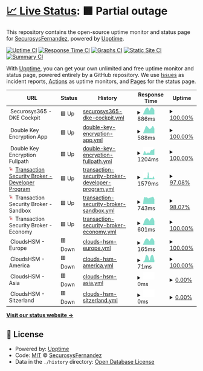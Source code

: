 # [📈 Live Status](https://SecurosysFernandez.github.io/clouds-uptime): <!--live status--> **🟧 Partial outage**

This repository contains the open-source uptime monitor and status page for [SecurosysFernandez](https://SecurosysFernandez.github.io/clouds-uptime), powered by [Upptime](https://github.com/upptime/upptime).

[![Uptime CI](https://github.com/SecurosysFernandez/clouds-uptime/workflows/Uptime%20CI/badge.svg)](https://github.com/SecurosysFernandez/clouds-uptime/actions?query=workflow%3A%22Uptime+CI%22)
[![Response Time CI](https://github.com/SecurosysFernandez/clouds-uptime/workflows/Response%20Time%20CI/badge.svg)](https://github.com/SecurosysFernandez/clouds-uptime/actions?query=workflow%3A%22Response+Time+CI%22)
[![Graphs CI](https://github.com/SecurosysFernandez/clouds-uptime/workflows/Graphs%20CI/badge.svg)](https://github.com/SecurosysFernandez/clouds-uptime/actions?query=workflow%3A%22Graphs+CI%22)
[![Static Site CI](https://github.com/SecurosysFernandez/clouds-uptime/workflows/Static%20Site%20CI/badge.svg)](https://github.com/SecurosysFernandez/clouds-uptime/actions?query=workflow%3A%22Static+Site+CI%22)
[![Summary CI](https://github.com/SecurosysFernandez/clouds-uptime/workflows/Summary%20CI/badge.svg)](https://github.com/SecurosysFernandez/clouds-uptime/actions?query=workflow%3A%22Summary+CI%22)

With [Upptime](https://upptime.js.org), you can get your own unlimited and free uptime monitor and status page, powered entirely by a GitHub repository. We use [Issues](https://github.com/SecurosysFernandez/clouds-uptime/issues) as incident reports, [Actions](https://github.com/SecurosysFernandez/clouds-uptime/actions) as uptime monitors, and [Pages](https://SecurosysFernandez.github.io/clouds-uptime) for the status page.

<!--start: status pages-->
<!-- This summary is generated by Upptime (https://github.com/upptime/upptime) -->
<!-- Do not edit this manually, your changes will be overwritten -->
<!-- prettier-ignore -->
| URL | Status | History | Response Time | Uptime |
| --- | ------ | ------- | ------------- | ------ |
| <img alt="" src="https://favicons.githubusercontent.com/null" height="13"> Securosys365 - DKE Cockpit | 🟩 Up | [securosys365-dke-cockpit.yml](https://github.com/SecurosysFernandez/clouds-uptime/commits/HEAD/history/securosys365-dke-cockpit.yml) | <details><summary><img alt="Response time graph" src="./graphs/securosys365-dke-cockpit/response-time-week.png" height="20"> 886ms</summary><br><a href="https://SecurosysFernandez.github.io/clouds-uptime/history/securosys365-dke-cockpit"><img alt="Response time 704" src="https://img.shields.io/endpoint?url=https%3A%2F%2Fraw.githubusercontent.com%2FSecurosysFernandez%2Fclouds-uptime%2FHEAD%2Fapi%2Fsecurosys365-dke-cockpit%2Fresponse-time.json"></a><br><a href="https://SecurosysFernandez.github.io/clouds-uptime/history/securosys365-dke-cockpit"><img alt="24-hour response time 910" src="https://img.shields.io/endpoint?url=https%3A%2F%2Fraw.githubusercontent.com%2FSecurosysFernandez%2Fclouds-uptime%2FHEAD%2Fapi%2Fsecurosys365-dke-cockpit%2Fresponse-time-day.json"></a><br><a href="https://SecurosysFernandez.github.io/clouds-uptime/history/securosys365-dke-cockpit"><img alt="7-day response time 886" src="https://img.shields.io/endpoint?url=https%3A%2F%2Fraw.githubusercontent.com%2FSecurosysFernandez%2Fclouds-uptime%2FHEAD%2Fapi%2Fsecurosys365-dke-cockpit%2Fresponse-time-week.json"></a><br><a href="https://SecurosysFernandez.github.io/clouds-uptime/history/securosys365-dke-cockpit"><img alt="30-day response time 793" src="https://img.shields.io/endpoint?url=https%3A%2F%2Fraw.githubusercontent.com%2FSecurosysFernandez%2Fclouds-uptime%2FHEAD%2Fapi%2Fsecurosys365-dke-cockpit%2Fresponse-time-month.json"></a><br><a href="https://SecurosysFernandez.github.io/clouds-uptime/history/securosys365-dke-cockpit"><img alt="1-year response time 704" src="https://img.shields.io/endpoint?url=https%3A%2F%2Fraw.githubusercontent.com%2FSecurosysFernandez%2Fclouds-uptime%2FHEAD%2Fapi%2Fsecurosys365-dke-cockpit%2Fresponse-time-year.json"></a></details> | <details><summary><a href="https://SecurosysFernandez.github.io/clouds-uptime/history/securosys365-dke-cockpit">100.00%</a></summary><a href="https://SecurosysFernandez.github.io/clouds-uptime/history/securosys365-dke-cockpit"><img alt="All-time uptime 100.00%" src="https://img.shields.io/endpoint?url=https%3A%2F%2Fraw.githubusercontent.com%2FSecurosysFernandez%2Fclouds-uptime%2FHEAD%2Fapi%2Fsecurosys365-dke-cockpit%2Fuptime.json"></a><br><a href="https://SecurosysFernandez.github.io/clouds-uptime/history/securosys365-dke-cockpit"><img alt="24-hour uptime 100.00%" src="https://img.shields.io/endpoint?url=https%3A%2F%2Fraw.githubusercontent.com%2FSecurosysFernandez%2Fclouds-uptime%2FHEAD%2Fapi%2Fsecurosys365-dke-cockpit%2Fuptime-day.json"></a><br><a href="https://SecurosysFernandez.github.io/clouds-uptime/history/securosys365-dke-cockpit"><img alt="7-day uptime 100.00%" src="https://img.shields.io/endpoint?url=https%3A%2F%2Fraw.githubusercontent.com%2FSecurosysFernandez%2Fclouds-uptime%2FHEAD%2Fapi%2Fsecurosys365-dke-cockpit%2Fuptime-week.json"></a><br><a href="https://SecurosysFernandez.github.io/clouds-uptime/history/securosys365-dke-cockpit"><img alt="30-day uptime 100.00%" src="https://img.shields.io/endpoint?url=https%3A%2F%2Fraw.githubusercontent.com%2FSecurosysFernandez%2Fclouds-uptime%2FHEAD%2Fapi%2Fsecurosys365-dke-cockpit%2Fuptime-month.json"></a><br><a href="https://SecurosysFernandez.github.io/clouds-uptime/history/securosys365-dke-cockpit"><img alt="1-year uptime 100.00%" src="https://img.shields.io/endpoint?url=https%3A%2F%2Fraw.githubusercontent.com%2FSecurosysFernandez%2Fclouds-uptime%2FHEAD%2Fapi%2Fsecurosys365-dke-cockpit%2Fuptime-year.json"></a></details>
| <img alt="" src="https://favicons.githubusercontent.com/null" height="13"> Double Key Encryption App | 🟩 Up | [double-key-encryption-app.yml](https://github.com/SecurosysFernandez/clouds-uptime/commits/HEAD/history/double-key-encryption-app.yml) | <details><summary><img alt="Response time graph" src="./graphs/double-key-encryption-app/response-time-week.png" height="20"> 588ms</summary><br><a href="https://SecurosysFernandez.github.io/clouds-uptime/history/double-key-encryption-app"><img alt="Response time 529" src="https://img.shields.io/endpoint?url=https%3A%2F%2Fraw.githubusercontent.com%2FSecurosysFernandez%2Fclouds-uptime%2FHEAD%2Fapi%2Fdouble-key-encryption-app%2Fresponse-time.json"></a><br><a href="https://SecurosysFernandez.github.io/clouds-uptime/history/double-key-encryption-app"><img alt="24-hour response time 567" src="https://img.shields.io/endpoint?url=https%3A%2F%2Fraw.githubusercontent.com%2FSecurosysFernandez%2Fclouds-uptime%2FHEAD%2Fapi%2Fdouble-key-encryption-app%2Fresponse-time-day.json"></a><br><a href="https://SecurosysFernandez.github.io/clouds-uptime/history/double-key-encryption-app"><img alt="7-day response time 588" src="https://img.shields.io/endpoint?url=https%3A%2F%2Fraw.githubusercontent.com%2FSecurosysFernandez%2Fclouds-uptime%2FHEAD%2Fapi%2Fdouble-key-encryption-app%2Fresponse-time-week.json"></a><br><a href="https://SecurosysFernandez.github.io/clouds-uptime/history/double-key-encryption-app"><img alt="30-day response time 559" src="https://img.shields.io/endpoint?url=https%3A%2F%2Fraw.githubusercontent.com%2FSecurosysFernandez%2Fclouds-uptime%2FHEAD%2Fapi%2Fdouble-key-encryption-app%2Fresponse-time-month.json"></a><br><a href="https://SecurosysFernandez.github.io/clouds-uptime/history/double-key-encryption-app"><img alt="1-year response time 529" src="https://img.shields.io/endpoint?url=https%3A%2F%2Fraw.githubusercontent.com%2FSecurosysFernandez%2Fclouds-uptime%2FHEAD%2Fapi%2Fdouble-key-encryption-app%2Fresponse-time-year.json"></a></details> | <details><summary><a href="https://SecurosysFernandez.github.io/clouds-uptime/history/double-key-encryption-app">100.00%</a></summary><a href="https://SecurosysFernandez.github.io/clouds-uptime/history/double-key-encryption-app"><img alt="All-time uptime 100.00%" src="https://img.shields.io/endpoint?url=https%3A%2F%2Fraw.githubusercontent.com%2FSecurosysFernandez%2Fclouds-uptime%2FHEAD%2Fapi%2Fdouble-key-encryption-app%2Fuptime.json"></a><br><a href="https://SecurosysFernandez.github.io/clouds-uptime/history/double-key-encryption-app"><img alt="24-hour uptime 100.00%" src="https://img.shields.io/endpoint?url=https%3A%2F%2Fraw.githubusercontent.com%2FSecurosysFernandez%2Fclouds-uptime%2FHEAD%2Fapi%2Fdouble-key-encryption-app%2Fuptime-day.json"></a><br><a href="https://SecurosysFernandez.github.io/clouds-uptime/history/double-key-encryption-app"><img alt="7-day uptime 100.00%" src="https://img.shields.io/endpoint?url=https%3A%2F%2Fraw.githubusercontent.com%2FSecurosysFernandez%2Fclouds-uptime%2FHEAD%2Fapi%2Fdouble-key-encryption-app%2Fuptime-week.json"></a><br><a href="https://SecurosysFernandez.github.io/clouds-uptime/history/double-key-encryption-app"><img alt="30-day uptime 100.00%" src="https://img.shields.io/endpoint?url=https%3A%2F%2Fraw.githubusercontent.com%2FSecurosysFernandez%2Fclouds-uptime%2FHEAD%2Fapi%2Fdouble-key-encryption-app%2Fuptime-month.json"></a><br><a href="https://SecurosysFernandez.github.io/clouds-uptime/history/double-key-encryption-app"><img alt="1-year uptime 100.00%" src="https://img.shields.io/endpoint?url=https%3A%2F%2Fraw.githubusercontent.com%2FSecurosysFernandez%2Fclouds-uptime%2FHEAD%2Fapi%2Fdouble-key-encryption-app%2Fuptime-year.json"></a></details>
| <img alt="" src="https://favicons.githubusercontent.com/null" height="13"> Double Key Encryption Fullpath | 🟩 Up | [double-key-encryption-fullpath.yml](https://github.com/SecurosysFernandez/clouds-uptime/commits/HEAD/history/double-key-encryption-fullpath.yml) | <details><summary><img alt="Response time graph" src="./graphs/double-key-encryption-fullpath/response-time-week.png" height="20"> 1204ms</summary><br><a href="https://SecurosysFernandez.github.io/clouds-uptime/history/double-key-encryption-fullpath"><img alt="Response time 1368" src="https://img.shields.io/endpoint?url=https%3A%2F%2Fraw.githubusercontent.com%2FSecurosysFernandez%2Fclouds-uptime%2FHEAD%2Fapi%2Fdouble-key-encryption-fullpath%2Fresponse-time.json"></a><br><a href="https://SecurosysFernandez.github.io/clouds-uptime/history/double-key-encryption-fullpath"><img alt="24-hour response time 1666" src="https://img.shields.io/endpoint?url=https%3A%2F%2Fraw.githubusercontent.com%2FSecurosysFernandez%2Fclouds-uptime%2FHEAD%2Fapi%2Fdouble-key-encryption-fullpath%2Fresponse-time-day.json"></a><br><a href="https://SecurosysFernandez.github.io/clouds-uptime/history/double-key-encryption-fullpath"><img alt="7-day response time 1204" src="https://img.shields.io/endpoint?url=https%3A%2F%2Fraw.githubusercontent.com%2FSecurosysFernandez%2Fclouds-uptime%2FHEAD%2Fapi%2Fdouble-key-encryption-fullpath%2Fresponse-time-week.json"></a><br><a href="https://SecurosysFernandez.github.io/clouds-uptime/history/double-key-encryption-fullpath"><img alt="30-day response time 1331" src="https://img.shields.io/endpoint?url=https%3A%2F%2Fraw.githubusercontent.com%2FSecurosysFernandez%2Fclouds-uptime%2FHEAD%2Fapi%2Fdouble-key-encryption-fullpath%2Fresponse-time-month.json"></a><br><a href="https://SecurosysFernandez.github.io/clouds-uptime/history/double-key-encryption-fullpath"><img alt="1-year response time 1368" src="https://img.shields.io/endpoint?url=https%3A%2F%2Fraw.githubusercontent.com%2FSecurosysFernandez%2Fclouds-uptime%2FHEAD%2Fapi%2Fdouble-key-encryption-fullpath%2Fresponse-time-year.json"></a></details> | <details><summary><a href="https://SecurosysFernandez.github.io/clouds-uptime/history/double-key-encryption-fullpath">100.00%</a></summary><a href="https://SecurosysFernandez.github.io/clouds-uptime/history/double-key-encryption-fullpath"><img alt="All-time uptime 99.97%" src="https://img.shields.io/endpoint?url=https%3A%2F%2Fraw.githubusercontent.com%2FSecurosysFernandez%2Fclouds-uptime%2FHEAD%2Fapi%2Fdouble-key-encryption-fullpath%2Fuptime.json"></a><br><a href="https://SecurosysFernandez.github.io/clouds-uptime/history/double-key-encryption-fullpath"><img alt="24-hour uptime 100.00%" src="https://img.shields.io/endpoint?url=https%3A%2F%2Fraw.githubusercontent.com%2FSecurosysFernandez%2Fclouds-uptime%2FHEAD%2Fapi%2Fdouble-key-encryption-fullpath%2Fuptime-day.json"></a><br><a href="https://SecurosysFernandez.github.io/clouds-uptime/history/double-key-encryption-fullpath"><img alt="7-day uptime 100.00%" src="https://img.shields.io/endpoint?url=https%3A%2F%2Fraw.githubusercontent.com%2FSecurosysFernandez%2Fclouds-uptime%2FHEAD%2Fapi%2Fdouble-key-encryption-fullpath%2Fuptime-week.json"></a><br><a href="https://SecurosysFernandez.github.io/clouds-uptime/history/double-key-encryption-fullpath"><img alt="30-day uptime 99.93%" src="https://img.shields.io/endpoint?url=https%3A%2F%2Fraw.githubusercontent.com%2FSecurosysFernandez%2Fclouds-uptime%2FHEAD%2Fapi%2Fdouble-key-encryption-fullpath%2Fuptime-month.json"></a><br><a href="https://SecurosysFernandez.github.io/clouds-uptime/history/double-key-encryption-fullpath"><img alt="1-year uptime 99.97%" src="https://img.shields.io/endpoint?url=https%3A%2F%2Fraw.githubusercontent.com%2FSecurosysFernandez%2Fclouds-uptime%2FHEAD%2Fapi%2Fdouble-key-encryption-fullpath%2Fuptime-year.json"></a></details>
| <img alt="" src="https://github.com/SecurosysFernandez/clouds-uptime/blob/master/assets/Transaction_Security_Broker.png" height="13"> [Transaction Security Broker - Developer Program](https://primusdev.cloudshsm.com/v1/licenseInfo) | 🟩 Up | [transaction-security-broker-developer-program.yml](https://github.com/SecurosysFernandez/clouds-uptime/commits/HEAD/history/transaction-security-broker-developer-program.yml) | <details><summary><img alt="Response time graph" src="./graphs/transaction-security-broker-developer-program/response-time-week.png" height="20"> 1579ms</summary><br><a href="https://SecurosysFernandez.github.io/clouds-uptime/history/transaction-security-broker-developer-program"><img alt="Response time 981" src="https://img.shields.io/endpoint?url=https%3A%2F%2Fraw.githubusercontent.com%2FSecurosysFernandez%2Fclouds-uptime%2FHEAD%2Fapi%2Ftransaction-security-broker-developer-program%2Fresponse-time.json"></a><br><a href="https://SecurosysFernandez.github.io/clouds-uptime/history/transaction-security-broker-developer-program"><img alt="24-hour response time 2032" src="https://img.shields.io/endpoint?url=https%3A%2F%2Fraw.githubusercontent.com%2FSecurosysFernandez%2Fclouds-uptime%2FHEAD%2Fapi%2Ftransaction-security-broker-developer-program%2Fresponse-time-day.json"></a><br><a href="https://SecurosysFernandez.github.io/clouds-uptime/history/transaction-security-broker-developer-program"><img alt="7-day response time 1579" src="https://img.shields.io/endpoint?url=https%3A%2F%2Fraw.githubusercontent.com%2FSecurosysFernandez%2Fclouds-uptime%2FHEAD%2Fapi%2Ftransaction-security-broker-developer-program%2Fresponse-time-week.json"></a><br><a href="https://SecurosysFernandez.github.io/clouds-uptime/history/transaction-security-broker-developer-program"><img alt="30-day response time 1294" src="https://img.shields.io/endpoint?url=https%3A%2F%2Fraw.githubusercontent.com%2FSecurosysFernandez%2Fclouds-uptime%2FHEAD%2Fapi%2Ftransaction-security-broker-developer-program%2Fresponse-time-month.json"></a><br><a href="https://SecurosysFernandez.github.io/clouds-uptime/history/transaction-security-broker-developer-program"><img alt="1-year response time 981" src="https://img.shields.io/endpoint?url=https%3A%2F%2Fraw.githubusercontent.com%2FSecurosysFernandez%2Fclouds-uptime%2FHEAD%2Fapi%2Ftransaction-security-broker-developer-program%2Fresponse-time-year.json"></a></details> | <details><summary><a href="https://SecurosysFernandez.github.io/clouds-uptime/history/transaction-security-broker-developer-program">97.08%</a></summary><a href="https://SecurosysFernandez.github.io/clouds-uptime/history/transaction-security-broker-developer-program"><img alt="All-time uptime 98.91%" src="https://img.shields.io/endpoint?url=https%3A%2F%2Fraw.githubusercontent.com%2FSecurosysFernandez%2Fclouds-uptime%2FHEAD%2Fapi%2Ftransaction-security-broker-developer-program%2Fuptime.json"></a><br><a href="https://SecurosysFernandez.github.io/clouds-uptime/history/transaction-security-broker-developer-program"><img alt="24-hour uptime 86.97%" src="https://img.shields.io/endpoint?url=https%3A%2F%2Fraw.githubusercontent.com%2FSecurosysFernandez%2Fclouds-uptime%2FHEAD%2Fapi%2Ftransaction-security-broker-developer-program%2Fuptime-day.json"></a><br><a href="https://SecurosysFernandez.github.io/clouds-uptime/history/transaction-security-broker-developer-program"><img alt="7-day uptime 97.08%" src="https://img.shields.io/endpoint?url=https%3A%2F%2Fraw.githubusercontent.com%2FSecurosysFernandez%2Fclouds-uptime%2FHEAD%2Fapi%2Ftransaction-security-broker-developer-program%2Fuptime-week.json"></a><br><a href="https://SecurosysFernandez.github.io/clouds-uptime/history/transaction-security-broker-developer-program"><img alt="30-day uptime 98.45%" src="https://img.shields.io/endpoint?url=https%3A%2F%2Fraw.githubusercontent.com%2FSecurosysFernandez%2Fclouds-uptime%2FHEAD%2Fapi%2Ftransaction-security-broker-developer-program%2Fuptime-month.json"></a><br><a href="https://SecurosysFernandez.github.io/clouds-uptime/history/transaction-security-broker-developer-program"><img alt="1-year uptime 98.91%" src="https://img.shields.io/endpoint?url=https%3A%2F%2Fraw.githubusercontent.com%2FSecurosysFernandez%2Fclouds-uptime%2FHEAD%2Fapi%2Ftransaction-security-broker-developer-program%2Fuptime-year.json"></a></details>
| <img alt="" src="https://github.com/SecurosysFernandez/clouds-uptime/blob/master/assets/Transaction_Security_Broker.png" height="13"> Transaction Security Broker - Sandbox | 🟩 Up | [transaction-security-broker-sandbox.yml](https://github.com/SecurosysFernandez/clouds-uptime/commits/HEAD/history/transaction-security-broker-sandbox.yml) | <details><summary><img alt="Response time graph" src="./graphs/transaction-security-broker-sandbox/response-time-week.png" height="20"> 743ms</summary><br><a href="https://SecurosysFernandez.github.io/clouds-uptime/history/transaction-security-broker-sandbox"><img alt="Response time 620" src="https://img.shields.io/endpoint?url=https%3A%2F%2Fraw.githubusercontent.com%2FSecurosysFernandez%2Fclouds-uptime%2FHEAD%2Fapi%2Ftransaction-security-broker-sandbox%2Fresponse-time.json"></a><br><a href="https://SecurosysFernandez.github.io/clouds-uptime/history/transaction-security-broker-sandbox"><img alt="24-hour response time 902" src="https://img.shields.io/endpoint?url=https%3A%2F%2Fraw.githubusercontent.com%2FSecurosysFernandez%2Fclouds-uptime%2FHEAD%2Fapi%2Ftransaction-security-broker-sandbox%2Fresponse-time-day.json"></a><br><a href="https://SecurosysFernandez.github.io/clouds-uptime/history/transaction-security-broker-sandbox"><img alt="7-day response time 743" src="https://img.shields.io/endpoint?url=https%3A%2F%2Fraw.githubusercontent.com%2FSecurosysFernandez%2Fclouds-uptime%2FHEAD%2Fapi%2Ftransaction-security-broker-sandbox%2Fresponse-time-week.json"></a><br><a href="https://SecurosysFernandez.github.io/clouds-uptime/history/transaction-security-broker-sandbox"><img alt="30-day response time 694" src="https://img.shields.io/endpoint?url=https%3A%2F%2Fraw.githubusercontent.com%2FSecurosysFernandez%2Fclouds-uptime%2FHEAD%2Fapi%2Ftransaction-security-broker-sandbox%2Fresponse-time-month.json"></a><br><a href="https://SecurosysFernandez.github.io/clouds-uptime/history/transaction-security-broker-sandbox"><img alt="1-year response time 620" src="https://img.shields.io/endpoint?url=https%3A%2F%2Fraw.githubusercontent.com%2FSecurosysFernandez%2Fclouds-uptime%2FHEAD%2Fapi%2Ftransaction-security-broker-sandbox%2Fresponse-time-year.json"></a></details> | <details><summary><a href="https://SecurosysFernandez.github.io/clouds-uptime/history/transaction-security-broker-sandbox">98.07%</a></summary><a href="https://SecurosysFernandez.github.io/clouds-uptime/history/transaction-security-broker-sandbox"><img alt="All-time uptime 99.44%" src="https://img.shields.io/endpoint?url=https%3A%2F%2Fraw.githubusercontent.com%2FSecurosysFernandez%2Fclouds-uptime%2FHEAD%2Fapi%2Ftransaction-security-broker-sandbox%2Fuptime.json"></a><br><a href="https://SecurosysFernandez.github.io/clouds-uptime/history/transaction-security-broker-sandbox"><img alt="24-hour uptime 86.97%" src="https://img.shields.io/endpoint?url=https%3A%2F%2Fraw.githubusercontent.com%2FSecurosysFernandez%2Fclouds-uptime%2FHEAD%2Fapi%2Ftransaction-security-broker-sandbox%2Fuptime-day.json"></a><br><a href="https://SecurosysFernandez.github.io/clouds-uptime/history/transaction-security-broker-sandbox"><img alt="7-day uptime 98.07%" src="https://img.shields.io/endpoint?url=https%3A%2F%2Fraw.githubusercontent.com%2FSecurosysFernandez%2Fclouds-uptime%2FHEAD%2Fapi%2Ftransaction-security-broker-sandbox%2Fuptime-week.json"></a><br><a href="https://SecurosysFernandez.github.io/clouds-uptime/history/transaction-security-broker-sandbox"><img alt="30-day uptime 98.90%" src="https://img.shields.io/endpoint?url=https%3A%2F%2Fraw.githubusercontent.com%2FSecurosysFernandez%2Fclouds-uptime%2FHEAD%2Fapi%2Ftransaction-security-broker-sandbox%2Fuptime-month.json"></a><br><a href="https://SecurosysFernandez.github.io/clouds-uptime/history/transaction-security-broker-sandbox"><img alt="1-year uptime 99.44%" src="https://img.shields.io/endpoint?url=https%3A%2F%2Fraw.githubusercontent.com%2FSecurosysFernandez%2Fclouds-uptime%2FHEAD%2Fapi%2Ftransaction-security-broker-sandbox%2Fuptime-year.json"></a></details>
| <img alt="" src="https://github.com/SecurosysFernandez/clouds-uptime/blob/master/assets/Transaction_Security_Broker.png" height="13"> Transaction Security Broker - Economy | 🟩 Up | [transaction-security-broker-economy.yml](https://github.com/SecurosysFernandez/clouds-uptime/commits/HEAD/history/transaction-security-broker-economy.yml) | <details><summary><img alt="Response time graph" src="./graphs/transaction-security-broker-economy/response-time-week.png" height="20"> 601ms</summary><br><a href="https://SecurosysFernandez.github.io/clouds-uptime/history/transaction-security-broker-economy"><img alt="Response time 576" src="https://img.shields.io/endpoint?url=https%3A%2F%2Fraw.githubusercontent.com%2FSecurosysFernandez%2Fclouds-uptime%2FHEAD%2Fapi%2Ftransaction-security-broker-economy%2Fresponse-time.json"></a><br><a href="https://SecurosysFernandez.github.io/clouds-uptime/history/transaction-security-broker-economy"><img alt="24-hour response time 545" src="https://img.shields.io/endpoint?url=https%3A%2F%2Fraw.githubusercontent.com%2FSecurosysFernandez%2Fclouds-uptime%2FHEAD%2Fapi%2Ftransaction-security-broker-economy%2Fresponse-time-day.json"></a><br><a href="https://SecurosysFernandez.github.io/clouds-uptime/history/transaction-security-broker-economy"><img alt="7-day response time 601" src="https://img.shields.io/endpoint?url=https%3A%2F%2Fraw.githubusercontent.com%2FSecurosysFernandez%2Fclouds-uptime%2FHEAD%2Fapi%2Ftransaction-security-broker-economy%2Fresponse-time-week.json"></a><br><a href="https://SecurosysFernandez.github.io/clouds-uptime/history/transaction-security-broker-economy"><img alt="30-day response time 616" src="https://img.shields.io/endpoint?url=https%3A%2F%2Fraw.githubusercontent.com%2FSecurosysFernandez%2Fclouds-uptime%2FHEAD%2Fapi%2Ftransaction-security-broker-economy%2Fresponse-time-month.json"></a><br><a href="https://SecurosysFernandez.github.io/clouds-uptime/history/transaction-security-broker-economy"><img alt="1-year response time 576" src="https://img.shields.io/endpoint?url=https%3A%2F%2Fraw.githubusercontent.com%2FSecurosysFernandez%2Fclouds-uptime%2FHEAD%2Fapi%2Ftransaction-security-broker-economy%2Fresponse-time-year.json"></a></details> | <details><summary><a href="https://SecurosysFernandez.github.io/clouds-uptime/history/transaction-security-broker-economy">100.00%</a></summary><a href="https://SecurosysFernandez.github.io/clouds-uptime/history/transaction-security-broker-economy"><img alt="All-time uptime 99.95%" src="https://img.shields.io/endpoint?url=https%3A%2F%2Fraw.githubusercontent.com%2FSecurosysFernandez%2Fclouds-uptime%2FHEAD%2Fapi%2Ftransaction-security-broker-economy%2Fuptime.json"></a><br><a href="https://SecurosysFernandez.github.io/clouds-uptime/history/transaction-security-broker-economy"><img alt="24-hour uptime 100.00%" src="https://img.shields.io/endpoint?url=https%3A%2F%2Fraw.githubusercontent.com%2FSecurosysFernandez%2Fclouds-uptime%2FHEAD%2Fapi%2Ftransaction-security-broker-economy%2Fuptime-day.json"></a><br><a href="https://SecurosysFernandez.github.io/clouds-uptime/history/transaction-security-broker-economy"><img alt="7-day uptime 100.00%" src="https://img.shields.io/endpoint?url=https%3A%2F%2Fraw.githubusercontent.com%2FSecurosysFernandez%2Fclouds-uptime%2FHEAD%2Fapi%2Ftransaction-security-broker-economy%2Fuptime-week.json"></a><br><a href="https://SecurosysFernandez.github.io/clouds-uptime/history/transaction-security-broker-economy"><img alt="30-day uptime 100.00%" src="https://img.shields.io/endpoint?url=https%3A%2F%2Fraw.githubusercontent.com%2FSecurosysFernandez%2Fclouds-uptime%2FHEAD%2Fapi%2Ftransaction-security-broker-economy%2Fuptime-month.json"></a><br><a href="https://SecurosysFernandez.github.io/clouds-uptime/history/transaction-security-broker-economy"><img alt="1-year uptime 99.95%" src="https://img.shields.io/endpoint?url=https%3A%2F%2Fraw.githubusercontent.com%2FSecurosysFernandez%2Fclouds-uptime%2FHEAD%2Fapi%2Ftransaction-security-broker-economy%2Fuptime-year.json"></a></details>
| <img alt="" src="https://favicons.githubusercontent.com/null" height="13"> CloudsHSM - Europe | 🟥 Down | [clouds-hsm-europe.yml](https://github.com/SecurosysFernandez/clouds-uptime/commits/HEAD/history/clouds-hsm-europe.yml) | <details><summary><img alt="Response time graph" src="./graphs/clouds-hsm-europe/response-time-week.png" height="20"> 165ms</summary><br><a href="https://SecurosysFernandez.github.io/clouds-uptime/history/clouds-hsm-europe"><img alt="Response time 151" src="https://img.shields.io/endpoint?url=https%3A%2F%2Fraw.githubusercontent.com%2FSecurosysFernandez%2Fclouds-uptime%2FHEAD%2Fapi%2Fclouds-hsm-europe%2Fresponse-time.json"></a><br><a href="https://SecurosysFernandez.github.io/clouds-uptime/history/clouds-hsm-europe"><img alt="24-hour response time 115" src="https://img.shields.io/endpoint?url=https%3A%2F%2Fraw.githubusercontent.com%2FSecurosysFernandez%2Fclouds-uptime%2FHEAD%2Fapi%2Fclouds-hsm-europe%2Fresponse-time-day.json"></a><br><a href="https://SecurosysFernandez.github.io/clouds-uptime/history/clouds-hsm-europe"><img alt="7-day response time 165" src="https://img.shields.io/endpoint?url=https%3A%2F%2Fraw.githubusercontent.com%2FSecurosysFernandez%2Fclouds-uptime%2FHEAD%2Fapi%2Fclouds-hsm-europe%2Fresponse-time-week.json"></a><br><a href="https://SecurosysFernandez.github.io/clouds-uptime/history/clouds-hsm-europe"><img alt="30-day response time 161" src="https://img.shields.io/endpoint?url=https%3A%2F%2Fraw.githubusercontent.com%2FSecurosysFernandez%2Fclouds-uptime%2FHEAD%2Fapi%2Fclouds-hsm-europe%2Fresponse-time-month.json"></a><br><a href="https://SecurosysFernandez.github.io/clouds-uptime/history/clouds-hsm-europe"><img alt="1-year response time 151" src="https://img.shields.io/endpoint?url=https%3A%2F%2Fraw.githubusercontent.com%2FSecurosysFernandez%2Fclouds-uptime%2FHEAD%2Fapi%2Fclouds-hsm-europe%2Fresponse-time-year.json"></a></details> | <details><summary><a href="https://SecurosysFernandez.github.io/clouds-uptime/history/clouds-hsm-europe">100.00%</a></summary><a href="https://SecurosysFernandez.github.io/clouds-uptime/history/clouds-hsm-europe"><img alt="All-time uptime 100.00%" src="https://img.shields.io/endpoint?url=https%3A%2F%2Fraw.githubusercontent.com%2FSecurosysFernandez%2Fclouds-uptime%2FHEAD%2Fapi%2Fclouds-hsm-europe%2Fuptime.json"></a><br><a href="https://SecurosysFernandez.github.io/clouds-uptime/history/clouds-hsm-europe"><img alt="24-hour uptime 99.98%" src="https://img.shields.io/endpoint?url=https%3A%2F%2Fraw.githubusercontent.com%2FSecurosysFernandez%2Fclouds-uptime%2FHEAD%2Fapi%2Fclouds-hsm-europe%2Fuptime-day.json"></a><br><a href="https://SecurosysFernandez.github.io/clouds-uptime/history/clouds-hsm-europe"><img alt="7-day uptime 100.00%" src="https://img.shields.io/endpoint?url=https%3A%2F%2Fraw.githubusercontent.com%2FSecurosysFernandez%2Fclouds-uptime%2FHEAD%2Fapi%2Fclouds-hsm-europe%2Fuptime-week.json"></a><br><a href="https://SecurosysFernandez.github.io/clouds-uptime/history/clouds-hsm-europe"><img alt="30-day uptime 100.00%" src="https://img.shields.io/endpoint?url=https%3A%2F%2Fraw.githubusercontent.com%2FSecurosysFernandez%2Fclouds-uptime%2FHEAD%2Fapi%2Fclouds-hsm-europe%2Fuptime-month.json"></a><br><a href="https://SecurosysFernandez.github.io/clouds-uptime/history/clouds-hsm-europe"><img alt="1-year uptime 100.00%" src="https://img.shields.io/endpoint?url=https%3A%2F%2Fraw.githubusercontent.com%2FSecurosysFernandez%2Fclouds-uptime%2FHEAD%2Fapi%2Fclouds-hsm-europe%2Fuptime-year.json"></a></details>
| <img alt="" src="https://favicons.githubusercontent.com/null" height="13"> CloudsHSM - America | 🟥 Down | [clouds-hsm-america.yml](https://github.com/SecurosysFernandez/clouds-uptime/commits/HEAD/history/clouds-hsm-america.yml) | <details><summary><img alt="Response time graph" src="./graphs/clouds-hsm-america/response-time-week.png" height="20"> 71ms</summary><br><a href="https://SecurosysFernandez.github.io/clouds-uptime/history/clouds-hsm-america"><img alt="Response time 61" src="https://img.shields.io/endpoint?url=https%3A%2F%2Fraw.githubusercontent.com%2FSecurosysFernandez%2Fclouds-uptime%2FHEAD%2Fapi%2Fclouds-hsm-america%2Fresponse-time.json"></a><br><a href="https://SecurosysFernandez.github.io/clouds-uptime/history/clouds-hsm-america"><img alt="24-hour response time 23" src="https://img.shields.io/endpoint?url=https%3A%2F%2Fraw.githubusercontent.com%2FSecurosysFernandez%2Fclouds-uptime%2FHEAD%2Fapi%2Fclouds-hsm-america%2Fresponse-time-day.json"></a><br><a href="https://SecurosysFernandez.github.io/clouds-uptime/history/clouds-hsm-america"><img alt="7-day response time 71" src="https://img.shields.io/endpoint?url=https%3A%2F%2Fraw.githubusercontent.com%2FSecurosysFernandez%2Fclouds-uptime%2FHEAD%2Fapi%2Fclouds-hsm-america%2Fresponse-time-week.json"></a><br><a href="https://SecurosysFernandez.github.io/clouds-uptime/history/clouds-hsm-america"><img alt="30-day response time 72" src="https://img.shields.io/endpoint?url=https%3A%2F%2Fraw.githubusercontent.com%2FSecurosysFernandez%2Fclouds-uptime%2FHEAD%2Fapi%2Fclouds-hsm-america%2Fresponse-time-month.json"></a><br><a href="https://SecurosysFernandez.github.io/clouds-uptime/history/clouds-hsm-america"><img alt="1-year response time 61" src="https://img.shields.io/endpoint?url=https%3A%2F%2Fraw.githubusercontent.com%2FSecurosysFernandez%2Fclouds-uptime%2FHEAD%2Fapi%2Fclouds-hsm-america%2Fresponse-time-year.json"></a></details> | <details><summary><a href="https://SecurosysFernandez.github.io/clouds-uptime/history/clouds-hsm-america">100.00%</a></summary><a href="https://SecurosysFernandez.github.io/clouds-uptime/history/clouds-hsm-america"><img alt="All-time uptime 100.00%" src="https://img.shields.io/endpoint?url=https%3A%2F%2Fraw.githubusercontent.com%2FSecurosysFernandez%2Fclouds-uptime%2FHEAD%2Fapi%2Fclouds-hsm-america%2Fuptime.json"></a><br><a href="https://SecurosysFernandez.github.io/clouds-uptime/history/clouds-hsm-america"><img alt="24-hour uptime 99.99%" src="https://img.shields.io/endpoint?url=https%3A%2F%2Fraw.githubusercontent.com%2FSecurosysFernandez%2Fclouds-uptime%2FHEAD%2Fapi%2Fclouds-hsm-america%2Fuptime-day.json"></a><br><a href="https://SecurosysFernandez.github.io/clouds-uptime/history/clouds-hsm-america"><img alt="7-day uptime 100.00%" src="https://img.shields.io/endpoint?url=https%3A%2F%2Fraw.githubusercontent.com%2FSecurosysFernandez%2Fclouds-uptime%2FHEAD%2Fapi%2Fclouds-hsm-america%2Fuptime-week.json"></a><br><a href="https://SecurosysFernandez.github.io/clouds-uptime/history/clouds-hsm-america"><img alt="30-day uptime 100.00%" src="https://img.shields.io/endpoint?url=https%3A%2F%2Fraw.githubusercontent.com%2FSecurosysFernandez%2Fclouds-uptime%2FHEAD%2Fapi%2Fclouds-hsm-america%2Fuptime-month.json"></a><br><a href="https://SecurosysFernandez.github.io/clouds-uptime/history/clouds-hsm-america"><img alt="1-year uptime 100.00%" src="https://img.shields.io/endpoint?url=https%3A%2F%2Fraw.githubusercontent.com%2FSecurosysFernandez%2Fclouds-uptime%2FHEAD%2Fapi%2Fclouds-hsm-america%2Fuptime-year.json"></a></details>
| <img alt="" src="https://favicons.githubusercontent.com/null" height="13"> CloudsHSM - Asia | 🟥 Down | [clouds-hsm-asia.yml](https://github.com/SecurosysFernandez/clouds-uptime/commits/HEAD/history/clouds-hsm-asia.yml) | <details><summary><img alt="Response time graph" src="./graphs/clouds-hsm-asia/response-time-week.png" height="20"> 0ms</summary><br><a href="https://SecurosysFernandez.github.io/clouds-uptime/history/clouds-hsm-asia"><img alt="Response time 19" src="https://img.shields.io/endpoint?url=https%3A%2F%2Fraw.githubusercontent.com%2FSecurosysFernandez%2Fclouds-uptime%2FHEAD%2Fapi%2Fclouds-hsm-asia%2Fresponse-time.json"></a><br><a href="https://SecurosysFernandez.github.io/clouds-uptime/history/clouds-hsm-asia"><img alt="24-hour response time 0" src="https://img.shields.io/endpoint?url=https%3A%2F%2Fraw.githubusercontent.com%2FSecurosysFernandez%2Fclouds-uptime%2FHEAD%2Fapi%2Fclouds-hsm-asia%2Fresponse-time-day.json"></a><br><a href="https://SecurosysFernandez.github.io/clouds-uptime/history/clouds-hsm-asia"><img alt="7-day response time 0" src="https://img.shields.io/endpoint?url=https%3A%2F%2Fraw.githubusercontent.com%2FSecurosysFernandez%2Fclouds-uptime%2FHEAD%2Fapi%2Fclouds-hsm-asia%2Fresponse-time-week.json"></a><br><a href="https://SecurosysFernandez.github.io/clouds-uptime/history/clouds-hsm-asia"><img alt="30-day response time 0" src="https://img.shields.io/endpoint?url=https%3A%2F%2Fraw.githubusercontent.com%2FSecurosysFernandez%2Fclouds-uptime%2FHEAD%2Fapi%2Fclouds-hsm-asia%2Fresponse-time-month.json"></a><br><a href="https://SecurosysFernandez.github.io/clouds-uptime/history/clouds-hsm-asia"><img alt="1-year response time 19" src="https://img.shields.io/endpoint?url=https%3A%2F%2Fraw.githubusercontent.com%2FSecurosysFernandez%2Fclouds-uptime%2FHEAD%2Fapi%2Fclouds-hsm-asia%2Fresponse-time-year.json"></a></details> | <details><summary><a href="https://SecurosysFernandez.github.io/clouds-uptime/history/clouds-hsm-asia">0.00%</a></summary><a href="https://SecurosysFernandez.github.io/clouds-uptime/history/clouds-hsm-asia"><img alt="All-time uptime 61.95%" src="https://img.shields.io/endpoint?url=https%3A%2F%2Fraw.githubusercontent.com%2FSecurosysFernandez%2Fclouds-uptime%2FHEAD%2Fapi%2Fclouds-hsm-asia%2Fuptime.json"></a><br><a href="https://SecurosysFernandez.github.io/clouds-uptime/history/clouds-hsm-asia"><img alt="24-hour uptime 0.00%" src="https://img.shields.io/endpoint?url=https%3A%2F%2Fraw.githubusercontent.com%2FSecurosysFernandez%2Fclouds-uptime%2FHEAD%2Fapi%2Fclouds-hsm-asia%2Fuptime-day.json"></a><br><a href="https://SecurosysFernandez.github.io/clouds-uptime/history/clouds-hsm-asia"><img alt="7-day uptime 0.00%" src="https://img.shields.io/endpoint?url=https%3A%2F%2Fraw.githubusercontent.com%2FSecurosysFernandez%2Fclouds-uptime%2FHEAD%2Fapi%2Fclouds-hsm-asia%2Fuptime-week.json"></a><br><a href="https://SecurosysFernandez.github.io/clouds-uptime/history/clouds-hsm-asia"><img alt="30-day uptime 32.67%" src="https://img.shields.io/endpoint?url=https%3A%2F%2Fraw.githubusercontent.com%2FSecurosysFernandez%2Fclouds-uptime%2FHEAD%2Fapi%2Fclouds-hsm-asia%2Fuptime-month.json"></a><br><a href="https://SecurosysFernandez.github.io/clouds-uptime/history/clouds-hsm-asia"><img alt="1-year uptime 61.95%" src="https://img.shields.io/endpoint?url=https%3A%2F%2Fraw.githubusercontent.com%2FSecurosysFernandez%2Fclouds-uptime%2FHEAD%2Fapi%2Fclouds-hsm-asia%2Fuptime-year.json"></a></details>
| <img alt="" src="https://favicons.githubusercontent.com/null" height="13"> CloudsHSM - Sitzerland | 🟥 Down | [clouds-hsm-sitzerland.yml](https://github.com/SecurosysFernandez/clouds-uptime/commits/HEAD/history/clouds-hsm-sitzerland.yml) | <details><summary><img alt="Response time graph" src="./graphs/clouds-hsm-sitzerland/response-time-week.png" height="20"> 0ms</summary><br><a href="https://SecurosysFernandez.github.io/clouds-uptime/history/clouds-hsm-sitzerland"><img alt="Response time 0" src="https://img.shields.io/endpoint?url=https%3A%2F%2Fraw.githubusercontent.com%2FSecurosysFernandez%2Fclouds-uptime%2FHEAD%2Fapi%2Fclouds-hsm-sitzerland%2Fresponse-time.json"></a><br><a href="https://SecurosysFernandez.github.io/clouds-uptime/history/clouds-hsm-sitzerland"><img alt="24-hour response time 0" src="https://img.shields.io/endpoint?url=https%3A%2F%2Fraw.githubusercontent.com%2FSecurosysFernandez%2Fclouds-uptime%2FHEAD%2Fapi%2Fclouds-hsm-sitzerland%2Fresponse-time-day.json"></a><br><a href="https://SecurosysFernandez.github.io/clouds-uptime/history/clouds-hsm-sitzerland"><img alt="7-day response time 0" src="https://img.shields.io/endpoint?url=https%3A%2F%2Fraw.githubusercontent.com%2FSecurosysFernandez%2Fclouds-uptime%2FHEAD%2Fapi%2Fclouds-hsm-sitzerland%2Fresponse-time-week.json"></a><br><a href="https://SecurosysFernandez.github.io/clouds-uptime/history/clouds-hsm-sitzerland"><img alt="30-day response time 0" src="https://img.shields.io/endpoint?url=https%3A%2F%2Fraw.githubusercontent.com%2FSecurosysFernandez%2Fclouds-uptime%2FHEAD%2Fapi%2Fclouds-hsm-sitzerland%2Fresponse-time-month.json"></a><br><a href="https://SecurosysFernandez.github.io/clouds-uptime/history/clouds-hsm-sitzerland"><img alt="1-year response time 0" src="https://img.shields.io/endpoint?url=https%3A%2F%2Fraw.githubusercontent.com%2FSecurosysFernandez%2Fclouds-uptime%2FHEAD%2Fapi%2Fclouds-hsm-sitzerland%2Fresponse-time-year.json"></a></details> | <details><summary><a href="https://SecurosysFernandez.github.io/clouds-uptime/history/clouds-hsm-sitzerland">0.00%</a></summary><a href="https://SecurosysFernandez.github.io/clouds-uptime/history/clouds-hsm-sitzerland"><img alt="All-time uptime 61.95%" src="https://img.shields.io/endpoint?url=https%3A%2F%2Fraw.githubusercontent.com%2FSecurosysFernandez%2Fclouds-uptime%2FHEAD%2Fapi%2Fclouds-hsm-sitzerland%2Fuptime.json"></a><br><a href="https://SecurosysFernandez.github.io/clouds-uptime/history/clouds-hsm-sitzerland"><img alt="24-hour uptime 0.00%" src="https://img.shields.io/endpoint?url=https%3A%2F%2Fraw.githubusercontent.com%2FSecurosysFernandez%2Fclouds-uptime%2FHEAD%2Fapi%2Fclouds-hsm-sitzerland%2Fuptime-day.json"></a><br><a href="https://SecurosysFernandez.github.io/clouds-uptime/history/clouds-hsm-sitzerland"><img alt="7-day uptime 0.00%" src="https://img.shields.io/endpoint?url=https%3A%2F%2Fraw.githubusercontent.com%2FSecurosysFernandez%2Fclouds-uptime%2FHEAD%2Fapi%2Fclouds-hsm-sitzerland%2Fuptime-week.json"></a><br><a href="https://SecurosysFernandez.github.io/clouds-uptime/history/clouds-hsm-sitzerland"><img alt="30-day uptime 32.67%" src="https://img.shields.io/endpoint?url=https%3A%2F%2Fraw.githubusercontent.com%2FSecurosysFernandez%2Fclouds-uptime%2FHEAD%2Fapi%2Fclouds-hsm-sitzerland%2Fuptime-month.json"></a><br><a href="https://SecurosysFernandez.github.io/clouds-uptime/history/clouds-hsm-sitzerland"><img alt="1-year uptime 61.95%" src="https://img.shields.io/endpoint?url=https%3A%2F%2Fraw.githubusercontent.com%2FSecurosysFernandez%2Fclouds-uptime%2FHEAD%2Fapi%2Fclouds-hsm-sitzerland%2Fuptime-year.json"></a></details>

<!--end: status pages-->

[**Visit our status website →**](https://SecurosysFernandez.github.io/clouds-uptime)

## 📄 License

- Powered by: [Upptime](https://github.com/upptime/upptime)
- Code: [MIT](./LICENSE) © [SecurosysFernandez](https://SecurosysFernandez.github.io/clouds-uptime)
- Data in the `./history` directory: [Open Database License](https://opendatacommons.org/licenses/odbl/1-0/)
